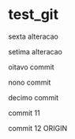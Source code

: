# test_git

sexta alteracao

setima alteracao 

oitavo commit 

nono commit

decimo commit 

commit 11

commit 12 ORIGIN
